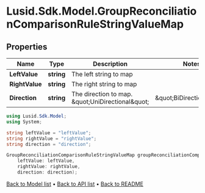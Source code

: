 # Lusid.Sdk.Model.GroupReconciliationComparisonRuleStringValueMap

## Properties

Name | Type | Description | Notes
------------ | ------------- | ------------- | -------------
**LeftValue** | **string** | The left string to map | 
**RightValue** | **string** | The right string to map | 
**Direction** | **string** | The direction to map. \&quot;UniDirectional\&quot; | \&quot;BiDirectional\&quot; | 

```csharp
using Lusid.Sdk.Model;
using System;

string leftValue = "leftValue";
string rightValue = "rightValue";
string direction = "direction";

GroupReconciliationComparisonRuleStringValueMap groupReconciliationComparisonRuleStringValueMapInstance = new GroupReconciliationComparisonRuleStringValueMap(
    leftValue: leftValue,
    rightValue: rightValue,
    direction: direction);
```

[Back to Model list](../README.md#documentation-for-models) &#8226; [Back to API list](../README.md#documentation-for-api-endpoints) &#8226; [Back to README](../README.md)
